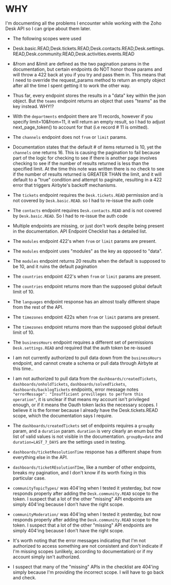 # WHY
I'm documenting all the problems I encounter while working with the Zoho Desk API so I can gripe about them later.

* The following scopes were used
* Desk.basic.READ,Desk.tickets.READ,Desk.contacts.READ,Desk.settings.READ,Desk.community.READ,Desk.activities.events.READ

* &from and &limit are defined as the two pagination params in the documentation, but certain endpoints do NOT honor those params and will throw a 422 back at you if you try and pass them in. This means that I need to override the request_params method to return an empty object after all the time I spent getting it to work the other way.
* Thus far, every endpoint stores the results in a "data" key within the json object. But the `teams` endpoint returns an object that uses "teams" as the key instead. WHY!?
* With the `departments` endpoint there are 11 records, however if you specify limit=10&from=11, it will return an empty result, so I had to adjust next_page_token() to account for that (i.e record # 11 is omitted).
* The `channels` endpoint does not `from` or `limit` params. 
* Documentation states that the default # of items returned is 10, yet the `channels` one returns 16. This is causing the pagination to fail because part of the logic for checking to see if there is another page involves checking to see if the number of results returned is less than the specified limit. At the time this note was written there is no check to see if the number of results returned is GREATER THAN the limit, and it will default to a "true" condition and attempt to paginate, resulting in a 422 error that triggers Airbyte's backoff mechanisms.
* The `tickets` endpoint requires the `Desk.tickets.READ` permission and is not covered by `Desk.basic.READ`. so I had to re-issue the auth code
* The `contacts` endpoint requires `Desk.contacts.READ` and is not covered by `Desk.basic.READ`. So I had to re-issue the auth code
* Multiple endpoints are missing, or just don't work despite being present in the documentation. API Endpoint Checklist has a detailed list.
* The `modules` endpoint 422's when `from` or `limit` params are present.
* The `modules` endpoint uses "modules" as the key as opposed to "data".
* The `modules` endpoint returns 20 results when the default is supposed to be 10, and it ruins the default pagination
* The `countries` endpoint 422's when `from` or `limit` params are present.
* The `countries` endpoint returns more than the supposed global default limit of 10.
* The `languages` endpoint response has an almost toally different shape from the rest of the API.
* The `timezones` endpoint 422s when `from` or `limit` params are present.
* The `timezones` endpoint returns more than the supposed global default limit of 10.
* The `businessHours` endpoint requires a different set of permissions `Desk.settings.READ` and required that the auth token be re-issued
* I am not currently authorized to pull data down from the `businessHours` endpoint, and cannot create a schema or pull data through Airbyte at this time..
* I am not authorized to pull data from the `dashboards/createdTickets`, `dashboards/onholdTickets`, `dashboards/solvedTickets`, `dashboards/backlogTickets` endpoints, error message notes `"errorMessage": "Insufficient previlleges to perform this operation"`, it is unclear if that means my account isn't privileged enough, or if it means the Oauth token lacks the necessary scopes. I believe it is the former because I already have the Desk.tickets.READ scope, which the documentation says I require.
* The `dashboards/createdTickets` set of endpoints requires a `groupBy` param, and a `duration` param. `duration` is very clearly an enum but the list of valid values is not visible in the documentation. `groupBy=date` and `duration=LAST_7_DAYS` are the settings used in testing.
* `dashboards/ticketResolutionTime` response has a different shape from everything else in the API.
* `dashboards/ticketREsolutionTIme`, like a number of other endpoints, breaks my pagination, and I don't know if its worth fixing in this particular case.
* `communityTopicTypes/` was 404'ing when I tested it yesterday, but now responds properly after adding the `Desk.community.READ` scope to the token. I suspect that a lot of the other "missing" API endpoints are simply 404'ing because I don't have the right scope.
* `communityModeration/` was 404'ing when I tested it yesterday, but now responds properly after adding the `Desk.community.READ` scope to the token. I suspect that a lot of the other "missing" API endpoints are simply 404'ing because I don't have the right scope.

* It's worth noting that the error messages indicating that I'm not authorized to access something are not consistent and don't indicate if I'm missing scopes (unlikely, according to documentation) or if my account simply isn't authorized.
* I suspect that many of the "missing" APIs in the checklist are 404'ing simply because I'm providing the incorrect scope. I will have to go back and check.
